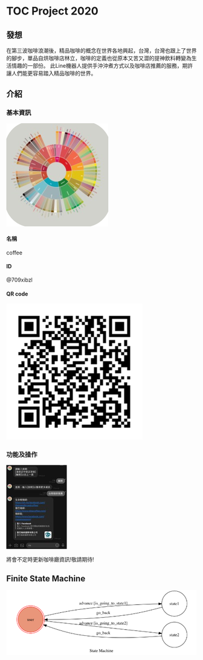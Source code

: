 # TOC Project 2020

## 發想
在第三波咖啡浪潮後，精品咖啡的概念在世界各地興起，台灣，台灣也跟上了世界的腳步，單品自烘咖啡店林立，咖啡的定義也從原本又苦又澀的提神飲料轉變為生活情趣的一部份。
此Line機器人提供手沖沖煮方式以及咖啡店推薦的服務，期許讓人們能更容易踏入精品咖啡的世界。
## 介紹
### 基本資訊
![icon](./img/icon.png)
#### 名稱
coffee
#### ID
@709xibzl
#### QR code
![qrcode](./img/qrcode.png)
### 功能及操作
![demo](./img/demo.jpg)

將會不定時更新咖啡廳資訊!敬請期待!
## Finite State Machine
![fsm](./img/show-fsm.png)
